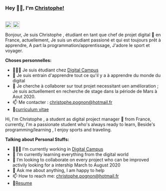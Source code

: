 ### Hey 👋🏽, I'm [Christophe!](https://Christophepognon.github.io) 
</a>
<br />
<a href="https://www.linkedin.com/in/christophe-pognon-329a511b9/">
  <img align="left" alt="Adarshreddyash LinkdeIN" width="22px" src="https://cdn.jsdelivr.net/npm/simple-icons@v3/icons/linkedin.svg" />
<a href="https://www.instagram.com/lapogn/">
  <img align="left" alt="Adarshreddyash Instagram" width="22px" src="https://cdn.jsdelivr.net/npm/simple-icons@v3/icons/instagram.svg" />
</a>

</a>
<br />
<br />
Bonjour, Je suis Christophe , étudiant en tant que chef de projet digital 🚀 en France, actuellement, Je suis un etudiant passioné et qui est toujours prêt à apprendre, A part la programmation/apprentissage, J'adore le sport et voyager.
<br />

**Choses personnelles:**

- 👨🏽‍💻 Je suis étudiant chez [Digital Campus](https://www.digital-campus.fr) 
- 🌱 Je suis entrain d'apprendre tout ce qu'il y a à apprendre du monde du digital 
- 👯 Je cherche à collaborer sur tout projet necessitant uen amélioration ; Je suis actuellement en recherche de stage dans la période de Mars à Aout 2020.
- 📫 Me contacter : christophe.pognon@hotmail.fr
- 📝[curriculum vitae](https://github.com/Christophepognon/Christophepognon/raw/main/CV%202020x3.pdf)

Hi, I'm Christophe , a student as digital project manager 🚀 from France, currently, I'm a passionate student who's always ready to learn, Beside's programming/learning , I enjoy sports and traveling.
  
**Talking about Personal Stuffs:**

- 👨🏽‍💻 I’m currently working in [Digital Campus](https://www.digital-campus.fr) 
- 🌱 I’m currently learning everything from the digital world 
- 👯 I’m looking to collaborate on every project who can be improved activily looking for a intership March to August 2020 
- 💬 Ask me about anything, I am happy to help
- 📫 How to reach me: christophe.pognon@hotmail.fr
- 📝[Resume](file:///C:/Users/Ryzen%205%202600x/Desktop/digital%20campus/CV/CV%20Christophe%20POGNON2/CV%202020x3.pdf)

<!-- [Ronix](https://github.com/Adarshreddyash/ronix-frontend)--> 
<!--  -->
<!-- <a href="https://twitter.com/adarshreddyash">
  <img align="left" alt="Adarshreddyash | Twitter" width="22px" src="https://cdn.jsdelivr.net/npm/simple-icons@v3/icons/twitter.svg" /> -->
 <!--🤔 I’m looking for help with Data Structures and Algorithms 😭;-->
 <!--⚡️ Vengixlabs:My future Project which helps in R&D for companies. -->
<!--**Languages and Tools:**  
 <code><img height="20" src="https://raw.githubusercontent.com/github/explore/80688e429a7d4ef2fca1e82350fe8e3517d3494d/topics/javascript/javascript.png"></code>
<code><img height="20" src="https://raw.githubusercontent.com/github/explore/80688e429a7d4ef2fca1e82350fe8e3517d3494d/topics/vue/vue.png"></code>
<code><img height="20" src="https://cdn.iconscout.com/icon/free/png-512/django-12-1175186.png"></code>
<code><img height="20" src="https://upload.wikimedia.org/wikipedia/commons/thumb/1/10/CSS3_and_HTML5_logos_and_wordmarks.svg/791px-CSS3_and_HTML5_logos_and_wordmarks.svg.png"></code>
<code><img height="20" src="https://raw.githubusercontent.com/github/explore/5c058a388828bb5fde0bcafd4bc867b5bb3f26f3/topics/graphql/graphql.png"></code>
<code><img height="20" src="https://raw.githubusercontent.com/github/explore/80688e429a7d4ef2fca1e82350fe8e3517d3494d/topics/nodejs/nodejs.png"></code>
<code><img height="20" src="https://raw.githubusercontent.com/github/explore/80688e429a7d4ef2fca1e82350fe8e3517d3494d/topics/cpp/cpp.png"></code>
<code><img height="20" src="https://raw.githubusercontent.com/github/explore/80688e429a7d4ef2fca1e82350fe8e3517d3494d/topics/python/python.png"></code>
<code><img height="20" src="https://cdn.iconscout.com/icon/free/png-512/aws-1869025-1583149.png"></code>
<code><img height="20" src="https://raw.githubusercontent.com/github/explore/80688e429a7d4ef2fca1e82350fe8e3517d3494d/topics/firebase/firebase.png"></code>
<code><img height="20" src="https://raw.githubusercontent.com/github/explore/80688e429a7d4ef2fca1e82350fe8e3517d3494d/topics/git/git.png"></code>
<code><img height="20" src="https://raw.githubusercontent.com/github/explore/80688e429a7d4ef2fca1e82350fe8e3517d3494d/topics/terminal/terminal.png"></code> -->
